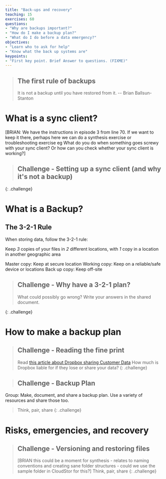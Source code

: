 ```yaml
---
title: "Back-ups and recovery"
teaching: 15
exercises: 60
questions:
- "Why are backups important?"
- "How do I make a backup plan?"
- "What do I do before a data emergency?"
objectives:
- "Learn who to ask for help"
- "Know what the back up systems are"
keypoints:
- "First key point. Brief Answer to questions. (FIXME)"
---
```



> ## The first rule of backups
>
> It is not a backup until you have restored from it.
-- Brian Ballsun-Stanton


# What is a sync client?

[BRIAN: We have the instructions in episode 3 from line 70. If we want to keep it there, perhaps here we can do a synthesis exercise or troubleshooting exercise eg What do you do when something goes screwy with your sync client? Or how can you check whether your sync client is working?]

> ## Challenge - Setting up a sync client (and why it's not a backup)
>
{: .challenge}


# What is a Backup?


## The 3-2-1 Rule

When storing data, follow the 3-2-1 rule:

Keep *3* copies of your files in *2* different locations, with *1* copy in a location in another geographic area

Master copy: Keep at secure location
Working copy: Keep on a reliable/safe device or locations
Back up copy: Keep off-site

> ## Challenge - Why have a 3-2-1 plan?
> What could possibly go wrong? Write your answers in the shared document.
>
{: .challenge}

# How to make a backup plan

> ## Challenge - Reading the fine print
> Read [this article about Dropbox sharing Customer Data](https://www.wired.com/story/dropbox-sharing-data-study-ethics/)
> How much is Dropbox liable for if they lose or share your data?
{: .challenge}

> ## Challenge - Backup Plan
>
Group: Make, document, and share a backup plan. Use a variety of resources and share those too.
> Think, pair, share
{: .challenge}

# Risks, emergencies, and recovery

> ## Challenge - Versioning and restoring files
> [BRIAN this could be a moment for synthesis - relates to naming conventions and creating sane folder structures - could we use the sample folder in CloudStor for this?]
>Think, pair, share
{: .challenge}
